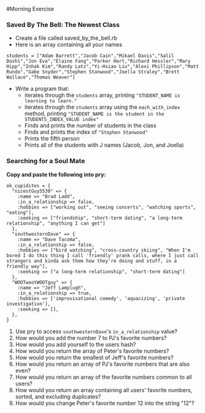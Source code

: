 #Morning Exercise

### Saved By The Bell: The Newest Class
- Create a file called saved_by_the_bell.rb
- Here is an array containing all your names
```
students = ["Adam Barrett","Jacob Cain","Mikael Davis","Salil Doshi","Jon Eva","Elaine Fang","Parker Hart,"Richard Hessler","Mary Hipp","Inhak Kim","Randy Latz","Yi-Hsiao Liu","Alexi Phillipson","Matt Rundo","Gabe Snyder","Stephen Stanwood","Joella Straley","Brett Wallace","Thomas Weaver"]
```
- Write a program that:
  - iterates through the `students` array, printing `"STUDENT_NAME is learning to learn."`
  - iterates through the `students` array using the `each_with_index` method, printing `"STUDENT_NAME is the student in the STUDENTS_INDEX_VALUE index"`
  - Finds and prints the number of students in the class
  - Finds and prints the index of `"Stephen Stanwood"`
  - Prints the fifth person
  - Prints all of the students with J names (Jacob, Jon, and Joella)

### Searching for a Soul Mate
**Copy and paste the following into pry:**

    ok_cupidites = {
      "nicestGuy5530" => {
        :name => "Brad Ladd",
        :in_a_relationship => false,
        :hobbies => ["working out", "seeing concerts", "watching sports", "eating"],
        :seeking => ["friendship", "short-term dating", "a long-term relationship", "anything I can get"]
      },
      "southwesternDave" => {
        :name => "Dave Tacoma",
        :in_a_relationship => false,
        :hobbies => ["bird watching", "cross-country skiing", "When I'm bored I do this thing I call 'friendly' prank calls, where I just call strangers and kinda ask them how they're doing and stuff, in a friendly way"],
        :seeking => ["a long-term relationship", "short-term dating"]
      },
      "WOOTwootWOOTguy" => {
        :name => "Jeff Lamplugh",
        :in_a_relationship => true,
        :hobbies => ['improvisational comedy', 'aquacizing', 'private investigation'],
        :seeking => [],
      },
    }

1. Use pry to access `southwesternDave`'s `in_a_relationship` value?
2. How would you add the number 7 to PJ's favorite numbers?
3. How would you add yourself to the users hash?
4. How would you return the array of Peter's favorite numbers?
5. How would you return the smallest of Jeff's favorite numbers?
6. How would you return an array of PJ's favorite numbers that are also even?
7. How would you return an array of the favorite numbers common to all users?
8. How would you return an array containing all users' favorite numbers, sorted, and excluding duplicates?
9. How would you change Peter's favorite number 12 into the string "12"?
